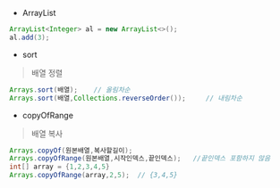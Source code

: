 * ArrayList  
```Java
ArrayList<Integer> al = new ArrayList<>();
al.add(3);
```

* sort 
> 배열 정렬
  ```Java
  Arrays.sort(배열);    // 올림차순
  Arrays.sort(배열,Collections.reverseOrder());     // 내림차순
  ```
  
  * copyOfRange  
  > 배열 복사
  ```Java
  Arrays.copyOf(원본배열,복사할길이);
  Arrays.copyOfRange(원본배열,시작인덱스,끝인덱스);   //끝인덱스 포함하지 않음
  int[] array = {1,2,3,4,5}
  Arrays.copyOfRange(array,2,5);  // {3,4,5}    
  ```
  
